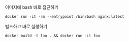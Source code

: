 이미지에 bash 바로 접근하기

```
docker run -it -rm --entrypoint /bin/bash nginx:latest
```


빌드하고 바로 실행하기

```
docker build -t foo . && docker run -it foo
```